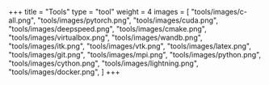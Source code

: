 +++
title = "Tools"
type = "tool"
weight = 4
images = [
    "tools/images/c-all.png", 
    "tools/images/pytorch.png", 
    "tools/images/cuda.png", 
    "tools/images/deepspeed.png", 
    "tools/images/cmake.png", 
    "tools/images/virtualbox.png",
    "tools/images/wandb.png",
    "tools/images/itk.png", 
    "tools/images/vtk.png", 
    "tools/images/latex.png",
    "tools/images/git.png",
    "tools/images/mpi.png",
    "tools/images/python.png",
    "tools/images/cython.png",
    "tools/images/lightning.png", 
    "tools/images/docker.png",
    ]
+++

